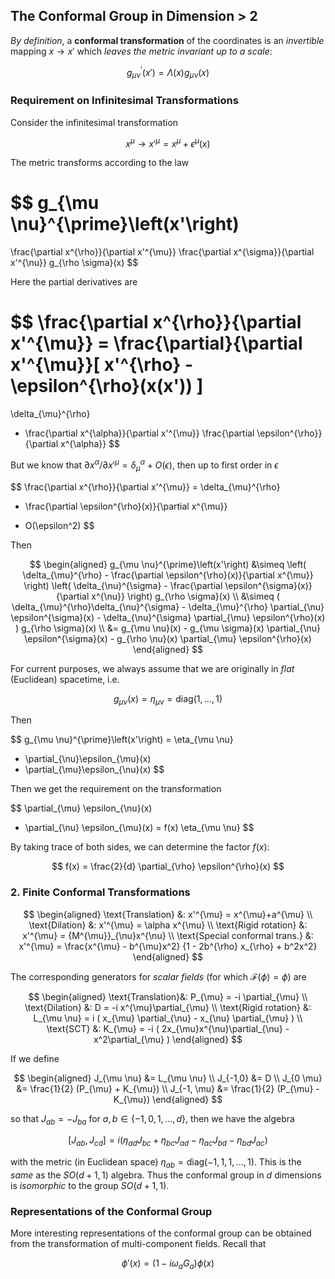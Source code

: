 ## The Conformal Group in Dimension \> 2

*By definition*, a **conformal transformation** of the coordinates is an *invertible* mapping $x\to x'$ which *leaves the metric invariant up to a scale*:

$$
g_{\mu \nu}^{\prime}\left(x'\right)
= \Lambda(x) g_{\mu \nu}(x)
$$

### Requirement on Infinitesimal Transformations

Consider the infinitesimal transformation

$$
x^{\mu}\to x'^{\mu}=x^{\mu}+\epsilon^{\mu}(x)
$$

The metric transforms according to the law

$$
g_{\mu \nu}^{\prime}\left(x'\right)
= 
\frac{\partial x^{\rho}}{\partial x'^{\mu}}
\frac{\partial x^{\sigma}}{\partial x'^{\nu}}
g_{\rho \sigma}(x)
$$

Here the partial derivatives are

$$
\frac{\partial x^{\rho}}{\partial x'^{\mu}}
= \frac{\partial}{\partial x'^{\mu}}[
    x'^{\rho} 
    - \epsilon^{\rho}(x(x'))
]
= 
\delta_{\mu}^{\rho}
- \frac{\partial x^{\alpha}}{\partial x'^{\mu}}
\frac{\partial \epsilon^{\rho}}{\partial x^{\alpha}}
$$

But we know that $\partial x^{\alpha}/\partial x'^{\mu} = \delta_{\mu}^{\alpha} + O(\epsilon)$, then up to first order in $\epsilon$

$$
\frac{\partial x^{\rho}}{\partial x'^{\mu}}
= \delta_{\mu}^{\rho}
- \frac{\partial \epsilon^{\rho}(x)}{\partial x^{\mu}}
+ O(\epsilon^2)
$$

Then

$$
\begin{aligned}
    g_{\mu \nu}^{\prime}\left(x'\right)
    &\simeq \left(
        \delta_{\mu}^{\rho}
        - \frac{\partial \epsilon^{\rho}(x)}{\partial x^{\mu}}
    \right) \left(
        \delta_{\nu}^{\sigma}
        - \frac{\partial \epsilon^{\sigma}(x)}{\partial x^{\nu}}
    \right) g_{\rho \sigma}(x)
    \\
    &\simeq (
        \delta_{\mu}^{\rho}\delta_{\nu}^{\sigma}
        - \delta_{\mu}^{\rho} \partial_{\nu} \epsilon^{\sigma}(x)
        - \delta_{\nu}^{\sigma} \partial_{\mu} \epsilon^{\rho}(x)
    ) g_{\rho \sigma}(x)
    \\
    &= g_{\mu \nu}(x)
    - g_{\mu \sigma}(x) \partial_{\nu} \epsilon^{\sigma}(x)
    - g_{\rho \nu}(x) \partial_{\mu} \epsilon^{\rho}(x)
\end{aligned}
$$

For current purposes, we always assume that we are originally in *flat* (Euclidean) spacetime, i.e.

$$
g_{\mu \nu}(x) = \eta_{\mu \nu}
= \text{diag}(1,...,1)
$$

Then

$$
g_{\mu \nu}^{\prime}\left(x'\right)
= \eta_{\mu \nu}
- \partial_{\nu}\epsilon_{\mu}(x)
- \partial_{\mu}\epsilon_{\nu}(x)
$$

Then we get the requirement on the transformation

$$
\partial_{\mu} \epsilon_{\nu}(x)
+ \partial_{\nu} \epsilon_{\mu}(x)
= f(x) \eta_{\mu \nu}
$$

By taking trace of both sides, we can determine the factor $f(x)$:

$$
f(x) = \frac{2}{d} \partial_{\rho} \epsilon^{\rho}(x)
$$

### 2. Finite Conformal Transformations

$$
\begin{aligned}
    \text{Translation} &: 
    x'^{\mu} = x^{\mu}+a^{\mu}
    \\
    \text{Dilation} &: 
    x'^{\mu} = \alpha x^{\mu}
    \\
    \text{Rigid rotation} &: 
    x'^{\mu} = {M^{\mu}}_{\nu}x^{\nu}
    \\
    \text{Special conformal trans.} &: 
    x'^{\mu} =
    \frac{x^{\mu} - b^{\mu}x^2}
    {1 - 2b^{\rho} x_{\rho} + b^2x^2}
\end{aligned}
$$

The corresponding generators for *scalar fields* (for which
$\mathcal{F}(\phi)=\phi$) are

$$
\begin{aligned}
    \text{Translation}&: 
    P_{\mu} = -i \partial_{\mu}
    \\
    \text{Dilation} &:
    D = -i x^{\mu}\partial_{\mu}
    \\
    \text{Rigid rotation} &: 
    L_{\mu \nu} = i (
        x_{\mu} \partial_{\nu}
        - x_{\nu} \partial_{\mu}
    )
    \\
    \text{SCT} &:
    K_{\mu} = -i (
        2x_{\mu}x^{\nu}\partial_{\nu}
        - x^2\partial_{\mu}
    )
\end{aligned}
$$

If we define

$$
\begin{aligned}
    J_{\mu \nu} &= L_{\mu \nu}
    \\
    J_{-1,0} &= D
    \\
    J_{0 \mu} &= \frac{1}{2} (P_{\mu} + K_{\mu})
    \\
    J_{-1, \mu} &= \frac{1}{2} (P_{\mu} - K_{\mu})
\end{aligned}
$$

so that $J_{a b} = -J_{b a}$ for $a, b \in \{-1,0,1, ...,d\}$, then we have the algebra

$$
[J_{a b},J_{c d}]
= i (
    \eta_{a d} J_{b c} + \eta_{b c} J_{a d}
    - \eta_{a c} J_{b d} - \eta_{b d} J_{a c}
)
$$

with the metric (in Euclidean space)
$\eta_{a b}=\text{diag}(-1,1,1,...,1)$. This is the *same* as the $SO(d+1,1)$ algebra. Thus the conformal group in $d$ dimensions is *isomorphic* to the group $SO(d+1,1)$.

### Representations of the Conformal Group

More interesting representations of the conformal group can be obtained from the transformation of multi-component fields. Recall that

$$
\phi '(x)
= (1 - i \omega_a G_a ) \phi (x)
$$

